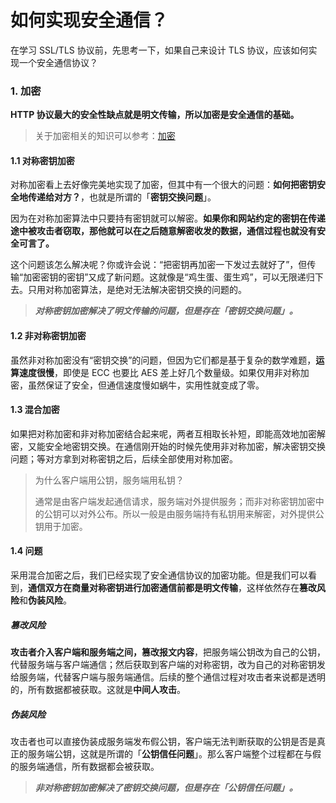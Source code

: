 # 如何实现安全通信？

在学习 SSL/TLS 协议前，先思考一下，如果自己来设计 TLS 协议，应该如何实现一个安全通信协议？

### 1. 加密

**HTTP 协议最大的安全性缺点就是明文传输，所以加密是安全通信的基础。**

> 关于加密相关的知识可以参考：[加密](./加密.md)

#### 1.1 对称密钥加密

对称加密看上去好像完美地实现了加密，但其中有一个很大的问题：**如何把密钥安全地传递给对方？**，也就是所谓的「**密钥交换问题**」。

因为在对称加密算法中只要持有密钥就可以解密。**如果你和网站约定的密钥在传递途中被攻击者窃取，那他就可以在之后随意解密收发的数据，通信过程也就没有安全可言了。**

这个问题该怎么解决呢？你或许会说：“把密钥再加密一下发过去就好了”，但传输“加密密钥的密钥”又成了新问题。这就像是“鸡生蛋、蛋生鸡”，可以无限递归下去。只用对称加密算法，是绝对无法解决密钥交换的问题的。

> ***对称密钥加密解决了明文传输的问题，但是存在「密钥交换问题」。***

#### 1.2 非对称密钥加密

虽然非对称加密没有“密钥交换”的问题，但因为它们都是基于复杂的数学难题，**运算速度很慢**，即使是 ECC 也要比 AES 差上好几个数量级。如果仅用非对称加密，虽然保证了安全，但通信速度慢如蜗牛，实用性就变成了零。

#### 1.3 混合加密

如果把对称加密和非对称加密结合起来呢，两者互相取长补短，即能高效地加密解密，又能安全地密钥交换。在通信刚开始的时候先使用非对称加密，解决密钥交换问题；等对方拿到对称密钥之后，后续全部使用对称加密。


> 为什么客户端用公钥，服务端用私钥？
>
> 通常是由客户端发起通信请求，服务端对外提供服务；而非对称密钥加密中的公钥可以对外公布。所以一般是由服务端持有私钥用来解密，对外提供公钥用于加密。


#### 1.4 问题

采用混合加密之后，我们已经实现了安全通信协议的加密功能。但是我们可以看到，**通信双方在商量对称密钥进行加密通信前都是明文传输**，这样依然存在**篡改风险**和**伪装风险**。

##### 篡改风险

**攻击者介入客户端和服务端之间，篡改报文内容**，把服务端公钥改为自己的公钥，代替服务端与客户端通信；然后获取到客户端的对称密钥，改为自己的对称密钥发给服务端，代替客户端与服务端通信。后续的整个通信过程对攻击者来说都是透明的，所有数据都被获取。这就是**中间人攻击**。

##### 伪装风险

攻击者也可以直接伪装成服务端发布假公钥，客户端无法判断获取的公钥是否是真正的服务端公钥，这就是所谓的「**公钥信任问题**」。那么客户端整个过程都在与假的服务端通信，所有数据都会被获取。

> ***非对称密钥加密解决了密钥交换问题，但是存在「公钥信任问题」。***


